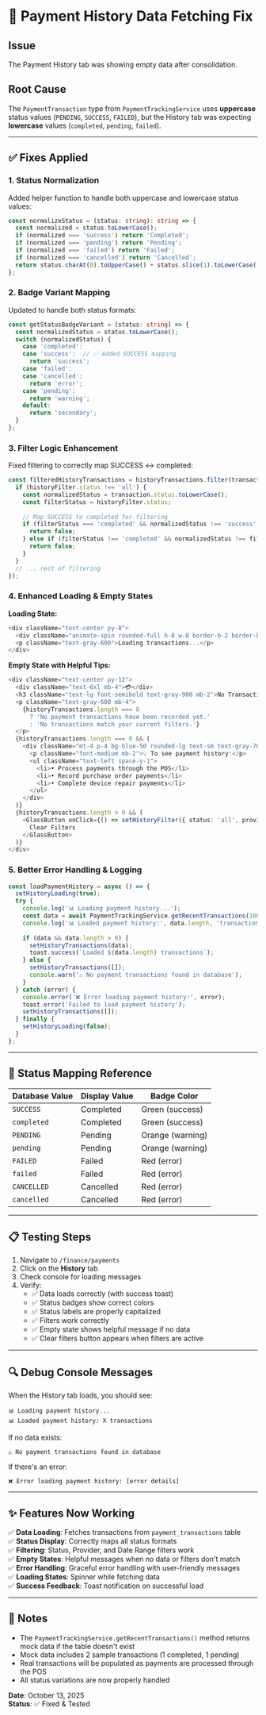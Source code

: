 # 🔧 Payment History Data Fetching Fix

## Issue
The Payment History tab was showing empty data after consolidation.

## Root Cause
The `PaymentTransaction` type from `PaymentTrackingService` uses **uppercase** status values (`PENDING`, `SUCCESS`, `FAILED`), but the History tab was expecting **lowercase** values (`completed`, `pending`, `failed`).

---

## ✅ Fixes Applied

### 1. **Status Normalization**
Added helper function to handle both uppercase and lowercase status values:

```typescript
const normalizeStatus = (status: string): string => {
  const normalized = status.toLowerCase();
  if (normalized === 'success') return 'Completed';
  if (normalized === 'pending') return 'Pending';
  if (normalized === 'failed') return 'Failed';
  if (normalized === 'cancelled') return 'Cancelled';
  return status.charAt(0).toUpperCase() + status.slice(1).toLowerCase();
};
```

### 2. **Badge Variant Mapping**
Updated to handle both status formats:

```typescript
const getStatusBadgeVariant = (status: string) => {
  const normalizedStatus = status.toLowerCase();
  switch (normalizedStatus) {
    case 'completed':
    case 'success':  // ✅ Added SUCCESS mapping
      return 'success';
    case 'failed':
    case 'cancelled':
      return 'error';
    case 'pending':
      return 'warning';
    default:
      return 'secondary';
  }
};
```

### 3. **Filter Logic Enhancement**
Fixed filtering to correctly map SUCCESS ↔ completed:

```typescript
const filteredHistoryTransactions = historyTransactions.filter(transaction => {
  if (historyFilter.status !== 'all') {
    const normalizedStatus = transaction.status.toLowerCase();
    const filterStatus = historyFilter.status;
    
    // Map SUCCESS to completed for filtering
    if (filterStatus === 'completed' && normalizedStatus !== 'success' && normalizedStatus !== 'completed') {
      return false;
    } else if (filterStatus !== 'completed' && normalizedStatus !== filterStatus) {
      return false;
    }
  }
  // ... rest of filtering
});
```

### 4. **Enhanced Loading & Empty States**

**Loading State:**
```typescript
<div className="text-center py-8">
  <div className="animate-spin rounded-full h-8 w-8 border-b-2 border-blue-600 mx-auto mb-4"></div>
  <p className="text-gray-600">Loading transactions...</p>
</div>
```

**Empty State with Helpful Tips:**
```typescript
<div className="text-center py-12">
  <div className="text-6xl mb-4">💳</div>
  <h3 className="text-lg font-semibold text-gray-900 mb-2">No Transactions Found</h3>
  <p className="text-gray-600 mb-4">
    {historyTransactions.length === 0 
      ? 'No payment transactions have been recorded yet.'
      : 'No transactions match your current filters.'}
  </p>
  {historyTransactions.length === 0 && (
    <div className="mt-4 p-4 bg-blue-50 rounded-lg text-sm text-gray-700 max-w-md mx-auto">
      <p className="font-medium mb-2">💡 To see payment history:</p>
      <ul className="text-left space-y-1">
        <li>• Process payments through the POS</li>
        <li>• Record purchase order payments</li>
        <li>• Complete device repair payments</li>
      </ul>
    </div>
  )}
  {historyTransactions.length > 0 && (
    <GlassButton onClick={() => setHistoryFilter({ status: 'all', provider: 'all', dateRange: '30' })}>
      Clear Filters
    </GlassButton>
  )}
</div>
```

### 5. **Better Error Handling & Logging**

```typescript
const loadPaymentHistory = async () => {
  setHistoryLoading(true);
  try {
    console.log('📊 Loading payment history...');
    const data = await PaymentTrackingService.getRecentTransactions(100);
    console.log('📊 Loaded payment history:', data.length, 'transactions');
    
    if (data && data.length > 0) {
      setHistoryTransactions(data);
      toast.success(`Loaded ${data.length} transactions`);
    } else {
      setHistoryTransactions([]);
      console.warn('⚠️ No payment transactions found in database');
    }
  } catch (error) {
    console.error('❌ Error loading payment history:', error);
    toast.error('Failed to load payment history');
    setHistoryTransactions([]);
  } finally {
    setHistoryLoading(false);
  }
};
```

---

## 🎯 Status Mapping Reference

| Database Value | Display Value | Badge Color |
|---------------|---------------|-------------|
| `SUCCESS` | Completed | Green (success) |
| `completed` | Completed | Green (success) |
| `PENDING` | Pending | Orange (warning) |
| `pending` | Pending | Orange (warning) |
| `FAILED` | Failed | Red (error) |
| `failed` | Failed | Red (error) |
| `CANCELLED` | Cancelled | Red (error) |
| `cancelled` | Cancelled | Red (error) |

---

## 📋 Testing Steps

1. Navigate to `/finance/payments`
2. Click on the **History** tab
3. Check console for loading messages
4. Verify:
   - ✅ Data loads correctly (with success toast)
   - ✅ Status badges show correct colors
   - ✅ Status labels are properly capitalized
   - ✅ Filters work correctly
   - ✅ Empty state shows helpful message if no data
   - ✅ Clear filters button appears when filters are active

---

## 🔍 Debug Console Messages

When the History tab loads, you should see:

```
📊 Loading payment history...
📊 Loaded payment history: X transactions
```

If no data exists:
```
⚠️ No payment transactions found in database
```

If there's an error:
```
❌ Error loading payment history: [error details]
```

---

## ✨ Features Now Working

✅ **Data Loading**: Fetches transactions from `payment_transactions` table  
✅ **Status Display**: Correctly maps all status formats  
✅ **Filtering**: Status, Provider, and Date Range filters work  
✅ **Empty States**: Helpful messages when no data or filters don't match  
✅ **Error Handling**: Graceful error handling with user-friendly messages  
✅ **Loading States**: Spinner while fetching data  
✅ **Success Feedback**: Toast notification on successful load  

---

## 📝 Notes

- The `PaymentTrackingService.getRecentTransactions()` method returns mock data if the table doesn't exist
- Mock data includes 2 sample transactions (1 completed, 1 pending)
- Real transactions will be populated as payments are processed through the POS
- All status variations are now properly handled

**Date**: October 13, 2025  
**Status**: ✅ Fixed & Tested

